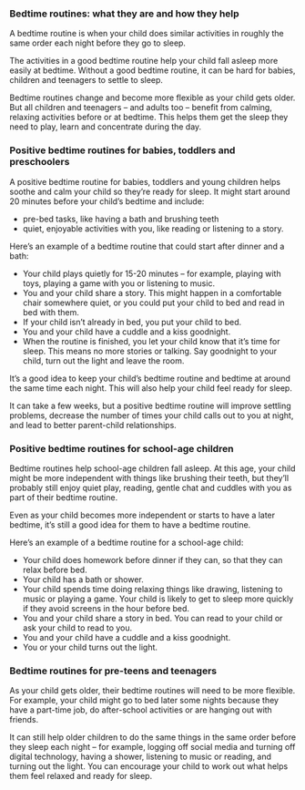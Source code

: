 ### Bedtime routines: what they are and how they help ###
A bedtime routine is when your child does similar activities in roughly the same order each night before they go to sleep.

The activities in a good bedtime routine help your child fall asleep more easily at bedtime. Without a good bedtime routine, it can be hard for babies, children and teenagers to settle to sleep.

Bedtime routines change and become more flexible as your child gets older. But all children and teenagers – and adults too – benefit from calming, relaxing activities before or at bedtime. This helps them get the sleep they need to play, learn and concentrate during the day.


### Positive bedtime routines for babies, toddlers and preschoolers ###
A positive bedtime routine for babies, toddlers and young children helps soothe and calm your child so they’re ready for sleep. It might start around 20 minutes before your child’s bedtime and include:

- pre-bed tasks, like having a bath and brushing teeth
- quiet, enjoyable activities with you, like reading or listening to a story.

Here’s an example of a bedtime routine that could start after dinner and a bath:
- Your child plays quietly for 15-20 minutes – for example, playing with toys, playing a game with you or listening to music.
- You and your child share a story. This might happen in a comfortable chair somewhere quiet, or you could put your child to bed and read in bed with them.
- If your child isn’t already in bed, you put your child to bed.
- You and your child have a cuddle and a kiss goodnight.
- When the routine is finished, you let your child know that it’s time for sleep. This means no more stories or talking. Say goodnight to your child, turn out the light and leave the room.

It’s a good idea to keep your child’s bedtime routine and bedtime at around the same time each night. This will also help your child feel ready for sleep.

It can take a few weeks, but a positive bedtime routine will improve settling problems, decrease the number of times your child calls out to you at night, and lead to better parent-child relationships.


### Positive bedtime routines for school-age children ###
Bedtime routines help school-age children fall asleep. At this age, your child might be more independent with things like brushing their teeth, but they’ll probably still enjoy quiet play, reading, gentle chat and cuddles with you as part of their bedtime routine.

Even as your child becomes more independent or starts to have a later bedtime, it’s still a good idea for them to have a bedtime routine.

Here’s an example of a bedtime routine for a school-age child:

- Your child does homework before dinner if they can, so that they can relax before bed.
- Your child has a bath or shower.
- Your child spends time doing relaxing things like drawing, listening to music or playing a game. Your child is likely to get to sleep more quickly if they avoid screens in the hour before bed.
- You and your child share a story in bed. You can read to your child or ask your child to read to you.
- You and your child have a cuddle and a kiss goodnight.
- You or your child turns out the light.


### Bedtime routines for pre-teens and teenagers ###
As your child gets older, their bedtime routines will need to be more flexible. For example, your child might go to bed later some nights because they have a part-time job, do after-school activities or are hanging out with friends.

It can still help older children to do the same things in the same order before they sleep each night – for example, logging off social media and turning off digital technology, having a shower, listening to music or reading, and turning out the light. You can encourage your child to work out what helps them feel relaxed and ready for sleep.

